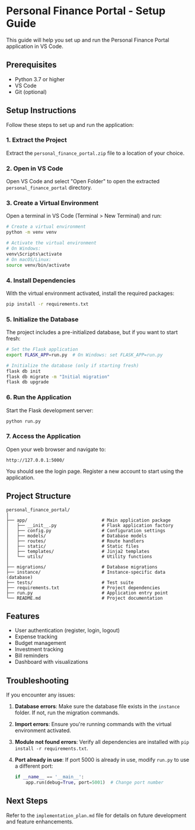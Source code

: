 # Personal Finance Portal - Setup Guide

This guide will help you set up and run the Personal Finance Portal application in VS Code.

## Prerequisites

- Python 3.7 or higher
- VS Code
- Git (optional)

## Setup Instructions

Follow these steps to set up and run the application:

### 1. Extract the Project

Extract the `personal_finance_portal.zip` file to a location of your choice.

### 2. Open in VS Code

Open VS Code and select "Open Folder" to open the extracted `personal_finance_portal` directory.

### 3. Create a Virtual Environment

Open a terminal in VS Code (Terminal > New Terminal) and run:

```bash
# Create a virtual environment
python -m venv venv

# Activate the virtual environment
# On Windows:
venv\Scripts\activate
# On macOS/Linux:
source venv/bin/activate
```

### 4. Install Dependencies

With the virtual environment activated, install the required packages:

```bash
pip install -r requirements.txt
```

### 5. Initialize the Database

The project includes a pre-initialized database, but if you want to start fresh:

```bash
# Set the Flask application
export FLASK_APP=run.py  # On Windows: set FLASK_APP=run.py

# Initialize the database (only if starting fresh)
flask db init
flask db migrate -m "Initial migration"
flask db upgrade
```

### 6. Run the Application

Start the Flask development server:

```bash
python run.py
```

### 7. Access the Application

Open your web browser and navigate to:
```
http://127.0.0.1:5000/
```

You should see the login page. Register a new account to start using the application.

## Project Structure

```
personal_finance_portal/
│
├── app/                            # Main application package
│   ├── __init__.py                 # Flask application factory
│   ├── config.py                   # Configuration settings
│   ├── models/                     # Database models
│   ├── routes/                     # Route handlers
│   ├── static/                     # Static files
│   ├── templates/                  # Jinja2 templates
│   └── utils/                      # Utility functions
│
├── migrations/                     # Database migrations
├── instance/                       # Instance-specific data (database)
├── tests/                          # Test suite
├── requirements.txt                # Project dependencies
├── run.py                          # Application entry point
└── README.md                       # Project documentation
```

## Features

- User authentication (register, login, logout)
- Expense tracking
- Budget management
- Investment tracking
- Bill reminders
- Dashboard with visualizations

## Troubleshooting

If you encounter any issues:

1. **Database errors**: Make sure the database file exists in the `instance` folder. If not, run the migration commands.

2. **Import errors**: Ensure you're running commands with the virtual environment activated.

3. **Module not found errors**: Verify all dependencies are installed with `pip install -r requirements.txt`.

4. **Port already in use**: If port 5000 is already in use, modify `run.py` to use a different port:
   ```python
   if __name__ == '__main__':
       app.run(debug=True, port=5001)  # Change port number
   ```

## Next Steps

Refer to the `implementation_plan.md` file for details on future development and feature enhancements.
